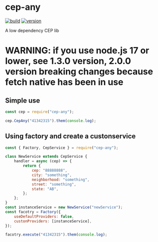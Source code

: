# cep-any

[![build](https://github.com/victorfernandesraton/cep-any/actions/workflows/node.js.yml/badge.svg?branch=main)](https://github.com/victorfernandesraton/cep-any)
[![version](https://img.shields.io/npm/v/cep-any)](https://www.npmjs.com/package/cep-any)

A low dependency CEP lib

# WARNING: if you use node.js 17 or lower, see 1.3.0 version, 2.0.0 version breaking changes because fetch native has been in use

## Simple use

```js
const cep = require("cep-any");

cep.CepAny("41342315").them(console.log);
```

## Using factory and create a custonservice

```js
const { Factory, CepService } = require("cep-any");

class NewService extends CepService {
	handler = async (cep) => {
		return {
			cep: "88888888",
			city: "something",
			neighborhood: "something",
			street: "something",
			state: "AB",
		};
	};
}
const instanceService = new NewService("newService");
const facotry = Factory({
	useDefaultProviders: false,
	custonProviders: [instanceService],
});

facotry.execute("41342315").them(console.log);
```
